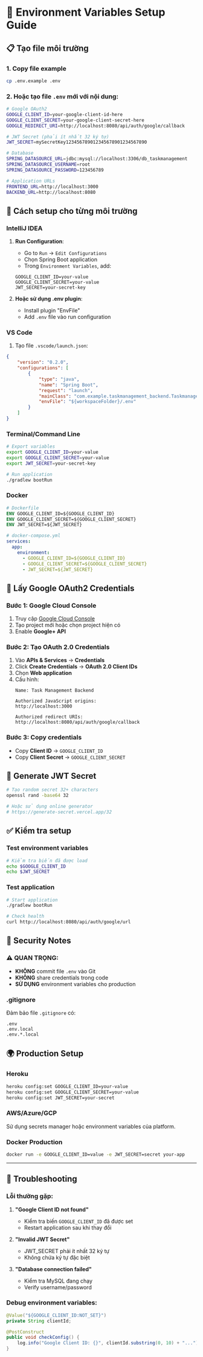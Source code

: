 # 🔧 Environment Variables Setup Guide

## 📋 Tạo file môi trường

### 1. Copy file example
```bash
cp .env.example .env
```

### 2. Hoặc tạo file `.env` mới với nội dung:
```bash
# Google OAuth2
GOOGLE_CLIENT_ID=your-google-client-id-here
GOOGLE_CLIENT_SECRET=your-google-client-secret-here
GOOGLE_REDIRECT_URI=http://localhost:8080/api/auth/google/callback

# JWT Secret (phải ít nhất 32 ký tự)
JWT_SECRET=mySecretKey123456789012345678901234567890

# Database
SPRING_DATASOURCE_URL=jdbc:mysql://localhost:3306/db_taskmanagement
SPRING_DATASOURCE_USERNAME=root
SPRING_DATASOURCE_PASSWORD=123456789

# Application URLs
FRONTEND_URL=http://localhost:3000
BACKEND_URL=http://localhost:8080
```

## 🚀 Cách setup cho từng môi trường

### IntelliJ IDEA
1. **Run Configuration**:
   - Go to `Run` → `Edit Configurations`
   - Chọn Spring Boot application
   - Trong `Environment Variables`, add:
   ```
   GOOGLE_CLIENT_ID=your-value
   GOOGLE_CLIENT_SECRET=your-value
   JWT_SECRET=your-secret-key
   ```

2. **Hoặc sử dụng .env plugin**:
   - Install plugin "EnvFile"
   - Add `.env` file vào run configuration

### VS Code
1. Tạo file `.vscode/launch.json`:
```json
{
    "version": "0.2.0",
    "configurations": [
        {
            "type": "java",
            "name": "Spring Boot",
            "request": "launch",
            "mainClass": "com.example.taskmanagement_backend.TaskmanagementBackendApplication",
            "envFile": "${workspaceFolder}/.env"
        }
    ]
}
```

### Terminal/Command Line
```bash
# Export variables
export GOOGLE_CLIENT_ID=your-value
export GOOGLE_CLIENT_SECRET=your-value
export JWT_SECRET=your-secret-key

# Run application
./gradlew bootRun
```

### Docker
```dockerfile
# Dockerfile
ENV GOOGLE_CLIENT_ID=${GOOGLE_CLIENT_ID}
ENV GOOGLE_CLIENT_SECRET=${GOOGLE_CLIENT_SECRET}
ENV JWT_SECRET=${JWT_SECRET}
```

```yaml
# docker-compose.yml
services:
  app:
    environment:
      - GOOGLE_CLIENT_ID=${GOOGLE_CLIENT_ID}
      - GOOGLE_CLIENT_SECRET=${GOOGLE_CLIENT_SECRET}
      - JWT_SECRET=${JWT_SECRET}
```

## 🔑 Lấy Google OAuth2 Credentials

### Bước 1: Google Cloud Console
1. Truy cập [Google Cloud Console](https://console.cloud.google.com/)
2. Tạo project mới hoặc chọn project hiện có
3. Enable **Google+ API**

### Bước 2: Tạo OAuth 2.0 Credentials
1. Vào **APIs & Services** → **Credentials**
2. Click **Create Credentials** → **OAuth 2.0 Client IDs**
3. Chọn **Web application**
4. Cấu hình:
   ```
   Name: Task Management Backend
   
   Authorized JavaScript origins:
   http://localhost:3000
   
   Authorized redirect URIs:
   http://localhost:8080/api/auth/google/callback
   ```

### Bước 3: Copy credentials
- Copy **Client ID** → `GOOGLE_CLIENT_ID`
- Copy **Client Secret** → `GOOGLE_CLIENT_SECRET`

## 🔐 Generate JWT Secret

```bash
# Tạo random secret 32+ characters
openssl rand -base64 32

# Hoặc sử dụng online generator
# https://generate-secret.vercel.app/32
```

## ✅ Kiểm tra setup

### Test environment variables
```bash
# Kiểm tra biến đã được load
echo $GOOGLE_CLIENT_ID
echo $JWT_SECRET
```

### Test application
```bash
# Start application
./gradlew bootRun

# Check health
curl http://localhost:8080/api/auth/google/url
```

## 🚨 Security Notes

### ⚠️ QUAN TRỌNG:
- **KHÔNG** commit file `.env` vào Git
- **KHÔNG** share credentials trong code
- **SỬ DỤNG** environment variables cho production

### .gitignore
Đảm bảo file `.gitignore` có:
```
.env
.env.local
.env.*.local
```

## 🌍 Production Setup

### Heroku
```bash
heroku config:set GOOGLE_CLIENT_ID=your-value
heroku config:set GOOGLE_CLIENT_SECRET=your-value
heroku config:set JWT_SECRET=your-secret
```

### AWS/Azure/GCP
Sử dụng secrets manager hoặc environment variables của platform.

### Docker Production
```bash
docker run -e GOOGLE_CLIENT_ID=value -e JWT_SECRET=secret your-app
```

---

## 🔧 Troubleshooting

### Lỗi thường gặp:

1. **"Google Client ID not found"**
   - Kiểm tra biến `GOOGLE_CLIENT_ID` đã được set
   - Restart application sau khi thay đổi

2. **"Invalid JWT Secret"**
   - JWT_SECRET phải ít nhất 32 ký tự
   - Không chứa ký tự đặc biệt

3. **"Database connection failed"**
   - Kiểm tra MySQL đang chạy
   - Verify username/password

### Debug environment variables:
```java
@Value("${GOOGLE_CLIENT_ID:NOT_SET}")
private String clientId;

@PostConstruct
public void checkConfig() {
    log.info("Google Client ID: {}", clientId.substring(0, 10) + "...");
}
```